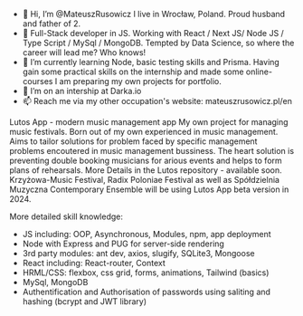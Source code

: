 - 👋 Hi, I’m @MateuszRusowicz I live in Wrocław, Poland. Proud husband and father of 2.
- 👀 Full-Stack developer in JS. Working with React / Next JS/ Node JS / Type Script / MySql / MongoDB. Tempted by Data Science, so where the career will lead me? Who knows!
- 🌱 I’m currently learning Node, basic testing skills and Prisma. Having gain some practical skills on the internship and made some online-courses I am preparing my own projects for portfolio.
- 💞️ I’m on an intership at Darka.io
- 📫 Reach me via my other occupation's website: mateuszrusowicz.pl/en

Lutos App - modern music management app
My own project for managing music festivals. Born out of my own experienced in music management. Aims to tailor solutions for problem faced by specific management problems encoutered in music management bussiness. The heart solution is preventing double booking musicians for arious events and helps to form plans of rehearsals. More Details in the Lutos repository - available soon.
Krzyżowa-Music Festival, Radix Poloniae Festival as well as Spółdzielnia Muzyczna Contemporary Ensemble will be using Lutos App beta version in 2024.

More detailed skill knowledge:
- JS including: OOP, Asynchronous, Modules, npm, app deployment
- Node with Express and PUG for server-side rendering
- 3rd party modules: ant dev, axios, slugify, SQLite3, Mongoose
- React including: React-router, Context
- HRML/CSS: flexbox, css grid, forms, animations, Tailwind (basics)
- MySql, MongoDB
- Authentification and Authorisation of passwords using saliting and hashing (bcrypt and JWT library)



<!---
MateuszRusowicz/MateuszRusowicz is a ✨ special ✨ repository because its `README.md` (this file) appears on your GitHub profile.
You can click the Preview link to take a look at your changes.
--->
